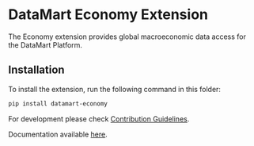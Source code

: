 # DataMart Economy Extension

The Economy extension provides global macroeconomic data access for the DataMart Platform.

## Installation

To install the extension, run the following command in this folder:

```bash
pip install datamart-economy
```

For development please check [Contribution Guidelines](https://github.com/DataMart-finance/DataMartTerminal/blob/develop/datamart/CONTRIBUTING.md).

Documentation available [here](https://docs.datamart.co/platform).
